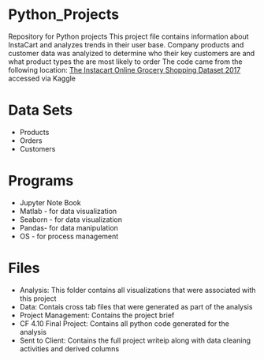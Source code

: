 # Python_Projects
Repository for Python projects
This project file contains information about InstaCart and analyzes trends in their user base.
Company products and customer data was analyized to determine who their key customers are and what product types the are most likely to order
The code came from the following location: [The Instacart Online Grocery Shopping Dataset 2017](www.instacart.com/datasets/grocery-shopping-2017) accessed via Kaggle

# Data Sets
- Products
- Orders
- Customers

# Programs
- Jupyter Note Book
- Matlab - for data visualization
- Seaborn - for data visualization
- Pandas- for data manipulation
- OS - for process management
  
# Files
  - Analysis: This folder contains all visualizations that were associated with this project
  - Data: Contais cross tab files that were generated as part of the analysis
  - Project Management: Contains the project brief
  - CF 4.10 Final Project: Contains all python code generated for the analysis
  - Sent to Client: Contains the full project writeip along with data cleaning activities and derived columns
